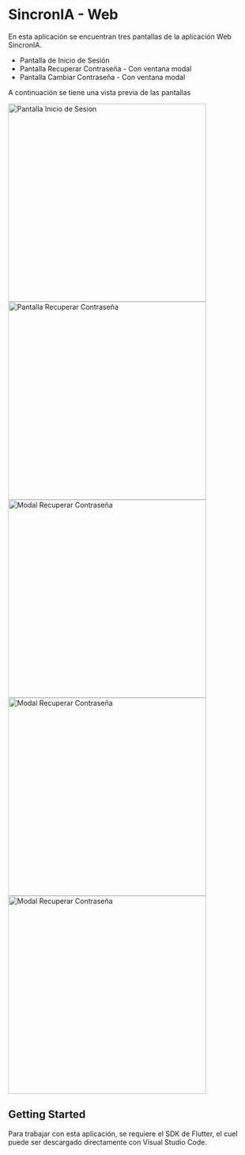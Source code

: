 # SincronIA - Web

En esta aplicación se encuentran tres pantallas de la aplicación Web SincronIA.

- Pantalla de Inicio de Sesión
- Pantalla Recuperar Contraseña - Con ventana modal
- Pantalla Cambiar Contraseña - Con ventana modal
  
A continuación se tiene una vista previa de las pantallas

<img src="https://github.com/user-attachments/assets/d874fedc-e820-4622-933b-c387061ac631" alt="Pantalla Inicio de Sesion" width="400"/>
<img src="https://github.com/user-attachments/assets/5584cc7e-0772-4be0-9de2-d4c003d37c2d" alt="Pantalla Recuperar Contraseña" width="400"/>
<img src="https://github.com/user-attachments/assets/c105a2f4-8210-4d4a-adb5-cad50b2e5fc0" alt="Modal Recuperar Contraseña" width="400"/>
<img src="https://github.com/user-attachments/assets/40389170-3568-49d9-8b69-bec2f1f4c336" alt="Modal Recuperar Contraseña" width="400"/>
<img src="https://github.com/user-attachments/assets/549e3d40-052b-4a9a-9128-09b0fb86f648" alt="Modal Recuperar Contraseña" width="400"/>

## Getting Started
Para trabajar con esta aplicación, se requiere el SDK de Flutter, el cuel puede ser descargado directamente con Visual Studio Code.
